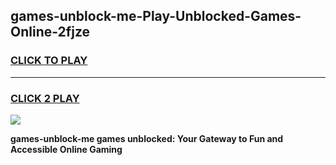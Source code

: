 
## games-unblock-me-Play-Unblocked-Games-Online-2fjze
<h3>
<a href="https://premium76.site?title=games-unblock-me&ref=25A">CLICK TO PLAY</a></h3>
<hr>

<h3>
<a href="https://premium76.site?title=games-unblock-me&ref=25A">CLICK 2 PLAY</a>
  
</h3>

<a href="https://premium76.site?title=games-unblock-me&ref=25A"><img src="https://clearcache.store/games.png"></a>


**games-unblock-me games unblocked: Your Gateway to Fun and Accessible Online Gaming**
